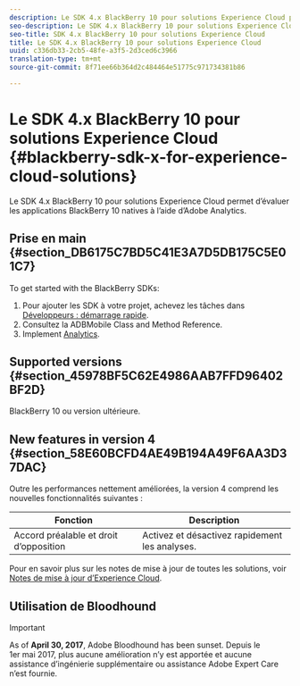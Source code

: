 ```yaml
---
description: Le SDK 4.x BlackBerry 10 pour solutions Experience Cloud permet d’évaluer les applications BlackBerry 10 natives à l’aide d’Adobe Analytics.
seo-description: Le SDK 4.x BlackBerry 10 pour solutions Experience Cloud permet d’évaluer les applications BlackBerry 10 natives à l’aide d’Adobe Analytics
seo-title: SDK 4.x BlackBerry 10 pour solutions Experience Cloud
title: Le SDK 4.x BlackBerry 10 pour solutions Experience Cloud
uuid: c336db33-2cb5-48fe-a3f5-2d3ced6c3966
translation-type: tm+mt
source-git-commit: 8f71ee66b364d2c484464e51775c971734381b86

---
```



# Le SDK 4.x BlackBerry 10 pour solutions Experience Cloud {#blackberry-sdk-x-for-experience-cloud-solutions}

Le SDK 4.x BlackBerry 10 pour solutions Experience Cloud permet d’évaluer les applications BlackBerry 10 natives à l’aide d’Adobe Analytics.

## Prise en main {#section_DB6175C7BD5C41E3A7D5DB175C5E01C7}

To get started with the BlackBerry SDKs:

1. Pour ajouter les SDK à votre projet, achevez les tâches dans [Développeurs : démarrage rapide](/help/blackberry/dev-qs.md).
1. Consultez la ADBMobile Class and Method Reference.[](/help/blackberry/methods.md)
1. Implement [Analytics](/help/blackberry/analytics.md).

## Supported versions {#section_45978BF5C62E4986AAB7FFD96402BF2D}

BlackBerry 10 ou version ultérieure.

## New features in version 4 {#section_58E60BCFD4AE49B194A49F6AA3D37DAC}

Outre les performances nettement améliorées, la version 4 comprend les nouvelles fonctionnalités suivantes :

| Fonction | Description |
|--- |--- |
| Accord préalable et droit d’opposition | Activez et désactivez rapidement les analyses. |

Pour en savoir plus sur les notes de mise à jour de toutes les solutions, voir [Notes de mise à jour d’Experience Cloud](https://marketing.adobe.com/resources/help/en_US/whatsnew/).

## Utilisation de Bloodhound

>[!IMPORTANT]
>
>As of **April 30, 2017**, Adobe Bloodhound has been sunset. Depuis le 1er mai 2017, plus aucune amélioration n’y est apportée et aucune assistance d’ingénierie supplémentaire ou assistance Adobe Expert Care n’est fournie.
